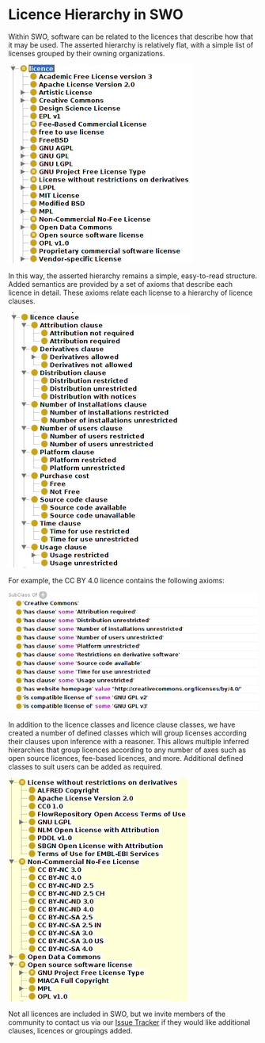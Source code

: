 # Licence Hierarchy in SWO

Within SWO, software can be related to the licences that describe how that it may be used. The asserted hierarchy is relatively flat, with a simple list of licenses grouped by their owning organizations.

![Licence Hierarchy](images/LicenceHierarchy.png)

In this way, the asserted hierarchy remains a simple, easy-to-read structure. Added semantics are provided by a set of axioms that describe each licence in detail. These axioms relate each license to a hierarchy of licence clauses.

![Licence Clauses](images/LicenceClauses.png)

For example, the CC BY 4.0 licence contains the following axioms:

![CC BY 4.0 Axioms](images/cc-by-4.png)


In addition to the licence classes and licence clause classes, we have created a number of defined classes which will group licenses according their clauses upon inference with a reasoner. This allows multiple inferred hierarchies that group licences according to any number of axes such as open source licences, fee-based licences, and more. Additional defined classes to suit users can be added as required. 

![Example Defined Classes](images/DefinedClasses.png)


Not all licences are included in SWO, but we invite members of the community to contact us via our [Issue Tracker](https://github.com/allysonlister/swo/issues) if they would like additional clauses, licences or groupings added.
